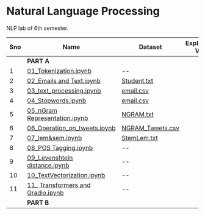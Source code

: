 # Natural Language Processing 
NLP lab of 6th semester.


|Sno|Name|Dataset|Explaination Video|
|--|--|--|--|
||**PART A**||
|1|[01_Tokenization.ipynb](https://github.com/iamrajharshit/nlpS6/blob/main/Programs/01_Tokenization.ipynb)|--|[]()|
|2|[02_Emails and Text.ipynb](https://github.com/iamrajharshit/nlpS6/blob/main/Programs/02_Emails%20and%20Text.ipynb)|[Student.txt](https://github.com/iamrajharshit/NLPnotebookS6/blob/main/Resources/students.txt)|[]()|
|3|[03_text_processing.ipynb](https://github.com/iamrajharshit/nlpS6/blob/main/Programs/03_text_processing.ipynb)|[email.csv](https://github.com/iamrajharshit/NLPnotebookS6/blob/main/Resources/emails.csv)|[]()|
|4|[04_Stopwords.ipynb](https://github.com/iamrajharshit/nlpS6/blob/main/Programs/04_Stopwords.ipynb)|[email.csv](https://github.com/iamrajharshit/NLPnotebookS6/blob/main/Resources/emails.csv)|[]()|
|5|[05_nGram Representation.ipynb](https://github.com/iamrajharshit/nlpS6/blob/main/Programs/05_nGram%20Representation.ipynb)|[NGRAM.txt](https://github.com/iamrajharshit/NLPnotebookS6/blob/main/Resources/NGRAM.txt)|[]()|
|6|[06_Operation_on_tweets.ipynb](https://github.com/iamrajharshit/nlpS6/blob/main/Programs/06_Operation_on_tweets.ipynb)|[NGRAM_Tweets.csv](https://github.com/iamrajharshit/NLPnotebookS6/blob/main/Resources/ngram_tweets.csv)|[]()|
|7|[07_lem&sem.ipynb](https://github.com/iamrajharshit/nlpS6/blob/main/Programs/07_lem%26sem.ipynb)|[StemLem.txt](https://github.com/iamrajharshit/NLPnotebookS6/blob/main/Resources/Pgm7StemLem.txt)|[]()|
|8|[08_POS Tagging.ipynb](https://github.com/iamrajharshit/nlpS6/blob/main/Programs/08_POS%20Tagging.ipynb)|--|[]()|
|9|[09_Levenshtein distance.ipynb](https://github.com/iamrajharshit/nlpS6/blob/main/Programs/09_Levenshtein%20distance.ipynb)|--|[]()|
|10|[10_TextVectorization.ipynb](https://github.com/iamrajharshit/nlpS6/blob/main/Programs/10_TextVectorization.ipynb)|--|[]()|
|11|[11_ Transformers and Gradio.ipynb](https://github.com/iamrajharshit/nlpS6/blob/main/Programs/11_%20Transformers%20and%20Gradio.ipynb)|--|[]()|
||**PART B**||
